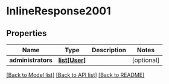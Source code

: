 # InlineResponse2001

## Properties
Name | Type | Description | Notes
------------ | ------------- | ------------- | -------------
**administrators** | [**list[User]**](User.md) |  | [optional] 

[[Back to Model list]](../README.md#documentation-for-models) [[Back to API list]](../README.md#documentation-for-api-endpoints) [[Back to README]](../README.md)


